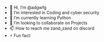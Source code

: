 - 👋 Hi, I’m @adgwfg
- 👀 I’m interested in Coding and cyber security
- 🌱 I’m currently learning Python
- 💞️ I’m looking to collaborate on Projects
- 📫 How to reach me zand_zand on discord
- ⚡ Fun fact:

<!---
adgwfg/adgwfg is a ✨ special ✨ repository because its `README.md` (this file) appears on your GitHub profile.
You can click the Preview link to take a look at your changes.
--->
